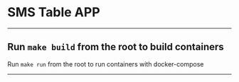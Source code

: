 # SMS Table APP

---
Run `make build` from the root to build containers
---
Run `make run` from the root to run containers with docker-compose

---

